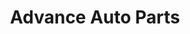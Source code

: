 ---
title: "Advance Auto Parts"
url: /miami/advance-auto-parts-northwest-27th-avenue/
shop: Autoteile
---